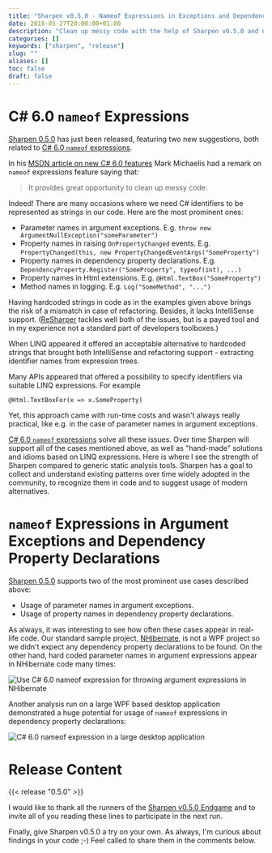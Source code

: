 ```yaml
---
title: "Sharpen v0.5.0 - Nameof Expressions in Exceptions and Dependency Properties"
date: 2018-05-27T20:00:00+01:00
description: "Clean up messy code with the help of Sharpen v0.5.0 and nameof expressions."
categories: []
keywords: ["sharpen", "release"]
slug: ""
aliases: []
toc: false
draft: false
---
```

# C# 6.0 `nameof` Expressions

[Sharpen 0.5.0](https://marketplace.visualstudio.com/items?itemName=ironcev.sharpen) has just been released, featuring two new suggestions, both related to [C# 6.0 `nameof` expressions](https://docs.microsoft.com/en-us/dotnet/csharp/language-reference/keywords/nameof). 

In his [MSDN article on new C# 6.0 features](https://msdn.microsoft.com/en-us/magazine/dn802602.aspx) Mark Michaelis had a remark on `nameof` expressions feature saying that:

> It provides great opportunity to clean up messy code.

Indeed! There are many occasions where we need C# identifiers to be represented as strings in our code. Here are the most prominent ones:

- Parameter names in argument exceptions. E.g. `throw new ArgumentNullException("someParameter")`
- Property names in raising `OnPropertyChanged` events. E.g. `PropertyChanged(this, new PropertyChangedEventArgs("SomeProperty")`
- Property names in dependency property declarations. E.g. `DependencyProperty.Register("SomeProperty", typeof(int), ...)`
- Property names in Html extensions. E.g. `@Html.TextBox("SomeProperty")`
- Method names in logging. E.g. `Log("SomeMethod", "...")`

Having hardcoded strings in code as in the examples given above brings the risk of a mismatch in case of refactoring. Besides, it lacks IntelliSense support. ([ReSharper](https://www.jetbrains.com/resharper/) tackles well both of the issues, but is a payed tool and in my experience not a standard part of developers toolboxes.)

When LINQ appeared it offered an acceptable alternative to hardcoded strings that brought both IntelliSense and refactoring support - extracting identifier names from expression trees.

Many APIs appeared that offered a possibility to specify identifiers via suitable LINQ expressions. For example

    @Html.TextBoxFor(x => x.SomeProperty)

Yet, this approach came with run-time costs and wasn't always really practical, like e.g. in the case of parameter names in argument exceptions.

[C# 6.0 `nameof` expressions](https://docs.microsoft.com/en-us/dotnet/csharp/language-reference/keywords/nameof) solve all these issues. Over time Sharpen will support all of the cases mentioned above, as well as "hand-made" solutions and idioms based on LINQ expressions. Here is where I see the strength of Sharpen compared to generic static analysis tools. Sharpen has a goal to collect and understand existing patterns over time widely adopted in the community, to recognize them in code and to suggest usage of modern alternatives.

# `nameof` Expressions in Argument Exceptions and Dependency Property Declarations

[Sharpen 0.5.0](https://marketplace.visualstudio.com/items?itemName=ironcev.sharpen) supports two of the most prominent use cases described above:

- Usage of parameter names in argument exceptions.
- Usage of property names in dependency property declarations.

As always, it was interesting to see how often these cases appear in real-life code. Our standard sample project, [NHibernate](http://nhibernate.info/), is not a WPF project so we didn't expect any dependency property declarations to be found. On the other hand, hard coded parameter names in argument expressions appear in NHibernate code many times:

![Use C# 6.0 nameof expression for throwing argument expressions in NHibernate](/images/news/sharpen-v0.5.0-nameof-expressions-in-exceptions-and-dependency-properties/use-csharp-6-nameof-expression-for-throwing-argument-exceptions-in-nhibernate.png )

Another analysis run on a large WPF based desktop application demonstrated a huge potential for usage of `nameof` expressions in dependency property declarations:

![C# 6.0 nameof expression in a large desktop application](/images/news/sharpen-v0.5.0-nameof-expressions-in-exceptions-and-dependency-properties/csharp-6-nameof-expression-in-a-large-desktop-application.png )

# Release Content
{{< release "0.5.0" >}}

I would like to thank all the runners of the [Sharpen v0.5.0 Endgame](https://github.com/sharpenrocks/Sharpen/wiki/Endgame-for-v0.5.0) and to invite all of you reading these lines to participate in the next run.

Finally, give Sharpen v0.5.0 a try on your own. As always, I'm curious about findings in your code ;-) Feel called to share them in the comments below.